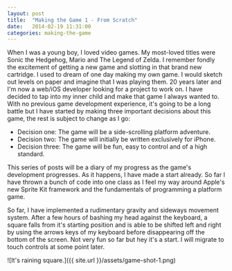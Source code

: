```yaml
---
layout: post
title:  "Making the Game 1 - From Scratch"
date:   2014-02-19 11:31:00
categories: making-the-game
---
```


When I was a young boy, I loved video games. My most-loved titles were Sonic the Hedgehog, Mario and The Legend of Zelda. I remember fondly the excitement of getting a new game and slotting in that brand new cartridge. I used to dream of one day making my own game. I would sketch out levels on paper and imagine that I was playing them. 20 years later and I'm now a web/iOS developer looking for a project to work on. I have decided to tap into my inner child and make that game I always wanted to. With no previous game development experience, it's going to be a long battle but I have started by making three important decisions about this game, the rest is subject to change as I go:

- Decision one: The game will be a side-scrolling platform adventure.
- Decision two: The game will initially be written exclusively for iPhone.
- Decision three: The game will be fun, easy to control and of a high standard.

This series of posts will be a diary of my progress as the game's development progresses. As it happens, I have made a start already. So far I have thrown a bunch of code into one class as I feel my way around Apple's new Sprite Kit framework and the fundamentals of programming a platform game.

So far, I have implemented a rudimentary gravity and sideways movement system. After a few hours of bashing my head against the keyboard, a square falls from it's starting position and is able to be shifted left and right by using the arrows keys of my keyboard before disappearing off the bottom of the screen. Not very fun so far but hey it's a start. I will migrate to touch controls at some point later.

![It's raining square.]({{ site.url }}/assets/game-shot-1.png)
